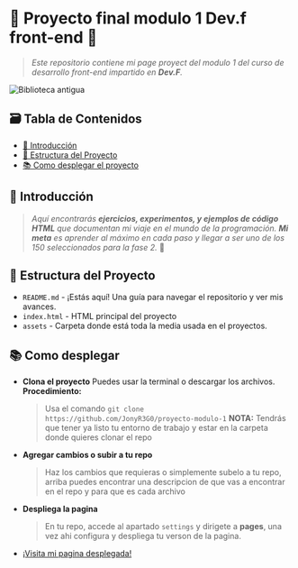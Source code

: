 # 🚀 Proyecto final modulo 1 Dev.f front-end 🚀

<!--- Es una buena practica comentar, pero markdown es bastante "straight forward" no? -->

> _Este repositorio contiene mi page proyect del modulo 1 del curso de desarrollo front-end impartido en **Dev.F**._

![Biblioteca antigua](https://i.redd.it/uzry4qsccota1.gif)

## 🗃️ Tabla de Contenidos

- [🎉 Introducción](#-introducción)
- [📂 Estructura del Proyecto](#-estructura-del-proyecto)
- [📚 Como desplegar el proyecto](#-como-desplegar)

## 🎉 Introducción

> _Aquí encontrarás **ejercicios, experimentos, y ejemplos de código HTML** que documentan mi viaje en el mundo de la programación. **Mi meta** es aprender al máximo en cada paso y llegar a ser uno de los 150 seleccionados para la fase 2._ 🚀

## 📂 Estructura del Proyecto

- `README.md` - ¡Estás aquí! Una guía para navegar el repositorio y ver mis avances.
- `index.html` - HTML principal del proyecto
- `assets` - Carpeta donde está toda la media usada en el proyectos.

## 📚 Como desplegar

- **Clona el proyecto** Puedes usar la terminal o descargar los archivos.
  **Procedimiento:**
  > Usa el comando `git clone https://github.com/JonyR3G0/proyecto-modulo-1`
  > **NOTA:** Tendrás que tener ya listo tu entorno de trabajo y estar en la carpeta donde quieres clonar el repo
- **Agregar cambios o subir a tu repo**
  > Haz los cambios que requieras o simplemente subelo a tu repo, arriba puedes encontrar una descripcion de que vas a encontrar en el repo y para que es cada archivo
- **Despliega la pagina**
  > En tu repo, accede al apartado `settings` y dirigete a **pages**, una vez ahi configura y despliega tu verson de la pagina.

- [¡Visita mi pagina desplegada!](https://jonyr3g0.github.io/proyecto-modulo-1/)